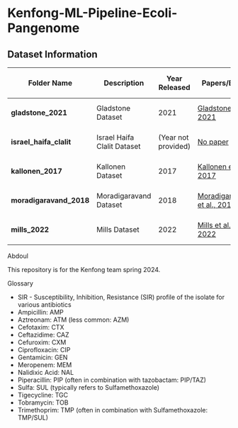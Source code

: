 # Kenfong-ML-Pipeline-Ecoli-Pangenome

## Dataset Information

| **Folder Name**          | **Description**                   | **Year Released** | **Papers/Blogs**                                    | **Last Commit Message**                    | **Last Commit Date** |
|--------------------------|-----------------------------------|-------------------|----------------------------------------------------|--------------------------------------------|----------------------|
| **gladstone_2021**       | Gladstone Dataset                 | 2021              | [Gladstone et al., 2021](https://www.sciencedirect.com/science/article/pii/S2666524721000318)               | Last Commit Message:  | Last Commit Date:        |
| **israel_haifa_clalit**  | Israel Haifa Clalit Dataset       | (Year not provided) | [No paper](link-to-paper)                   | Last Commit Message:  | Last Commit Date:        |
| **kallonen_2017**        | Kallonen Dataset                  | 2017              | [Kallonen et al., 2017](https://journals.plos.org/ploscompbiol/article?id=10.1371/journal.pcbi.1006258)                | Last Commit Message:  | Last Commit Date:        |
| **moradigaravand_2018**  | Moradigaravand Dataset            | 2018              | [Moradigaravand et al., 2018](https://journals.plos.org/ploscompbiol/article?id=10.1371/journal.pcbi.1006258)          | Last Commit Message:  | Last Commit Date:        |
| **mills_2022**           | Mills Dataset                     | 2022              | [Mills et al., 2022]( https://genomemedicine.biomedcentral.com/articles/10.1186/s13073-022-01150-7)                   | Last Commit Message:  | Last Commit Date:  |

Abdoul

This repository is for the Kenfong team spring 2024.

Glossary

* SIR - Susceptibility, Inhibition, Resistance (SIR) profile of the isolate for various antibiotics
* Ampicillin: AMP
* Aztreonam: ATM (less common: AZM)
* Cefotaxim: CTX
* Ceftazidime: CAZ
* Cefuroxim: CXM
* Ciprofloxacin: CIP
* Gentamicin: GEN
* Meropenem: MEM
* Nalidixic Acid: NAL
* Piperacillin: PIP (often in combination with tazobactam: PIP/TAZ)
* Sulfa: SUL (typically refers to Sulfamethoxazole)
* Tigecycline: TGC
* Tobramycin: TOB
* Trimethoprim: TMP (often in combination with Sulfamethoxazole: TMP/SUL)
